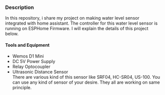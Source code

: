 ### Description
In this repository, i share my project on making water level sensor integrated with home assistant. The controller for this water level sensor is running on ESPHome Firmware. I will explain the details of this project below.

#### Tools and Equipment
  - Wemos D1 Mini
  - DC 5V Power Supply
  - Relay Optocoupler 
  - Ultrasonic Distance Sensor <br>
    There are various kind of this sensor like SRF04, HC-SR04, US-100. You can use any kind of sensor of your desire. They all are working on same principle.